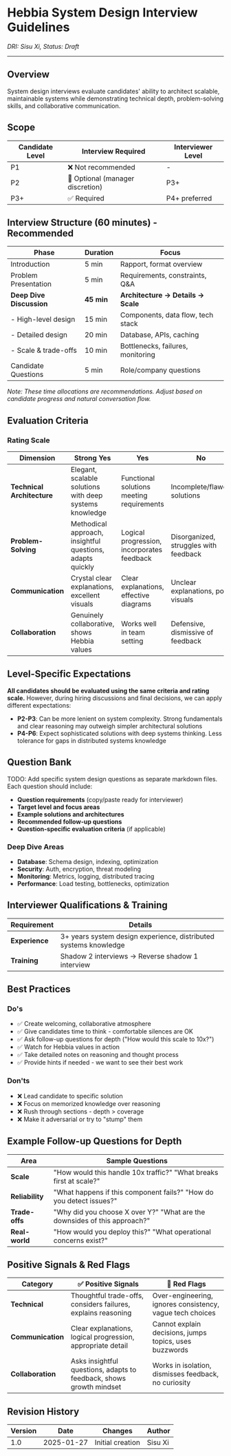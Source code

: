 # Hebbia System Design Interview Guidelines

*DRI: Sisu Xi, Status: Draft*

---

## Overview

System design interviews evaluate candidates' ability to architect scalable, maintainable systems while demonstrating technical depth, problem-solving skills, and collaborative communication.

## Scope

| Candidate Level | Interview Required | Interviewer Level |
|---|---|---|
| P1 | ❌ Not recommended | - |
| P2 | 🔄 Optional (manager discretion) | P3+ |
| P3+ | ✅ Required | P4+ preferred |

## Interview Structure (60 minutes) - Recommended

| Phase | Duration | Focus |
|---|---|---|
| Introduction | 5 min | Rapport, format overview |
| Problem Presentation | 5 min | Requirements, constraints, Q&A |
| **Deep Dive Discussion** | **45 min** | **Architecture → Details → Scale** |
| - High-level design | 15 min | Components, data flow, tech stack |
| - Detailed design | 20 min | Database, APIs, caching |
| - Scale & trade-offs | 10 min | Bottlenecks, failures, monitoring |
| Candidate Questions | 5 min | Role/company questions |

*Note: These time allocations are recommendations. Adjust based on candidate progress and natural conversation flow.*

## Evaluation Criteria

### Rating Scale

| Dimension | Strong Yes | Yes | No | Strong No |
|---|---|---|---|---|
| **Technical Architecture** | Elegant, scalable solutions with deep systems knowledge | Functional solutions meeting requirements | Incomplete/flawed solutions | Cannot design coherent solution |
| **Problem-Solving** | Methodical approach, insightful questions, adapts quickly | Logical progression, incorporates feedback | Disorganized, struggles with feedback | Random approach, cannot break down problems |
| **Communication** | Crystal clear explanations, excellent visuals | Clear explanations, effective diagrams | Unclear explanations, poor visuals | Cannot explain concepts clearly |
| **Collaboration** | Genuinely collaborative, shows Hebbia values | Works well in team setting | Defensive, dismissive of feedback | Hostile, completely closed to input |

## Level-Specific Expectations

**All candidates should be evaluated using the same criteria and rating scale.** However, during hiring discussions and final decisions, we can apply different expectations:

- **P2-P3**: Can be more lenient on system complexity. Strong fundamentals and clear reasoning may outweigh simpler architectural solutions
- **P4-P6**: Expect sophisticated solutions with deep systems thinking. Less tolerance for gaps in distributed systems knowledge

## Question Bank

TODO: Add specific system design questions as separate markdown files. Each question should include:

- **Question requirements** (copy/paste ready for interviewer)
- **Target level and focus areas**
- **Example solutions and architectures**
- **Recommended follow-up questions**
- **Question-specific evaluation criteria** (if applicable)

### Deep Dive Areas
- **Database**: Schema design, indexing, optimization
- **Security**: Auth, encryption, threat modeling
- **Monitoring**: Metrics, logging, distributed tracing
- **Performance**: Load testing, bottlenecks, optimization

## Interviewer Qualifications & Training

| Requirement | Details |
|---|---|
| **Experience** | 3+ years system design experience, distributed systems knowledge |
| **Training** | Shadow 2 interviews → Reverse shadow 1 interview |

## Best Practices

### Do's
- ✅ Create welcoming, collaborative atmosphere
- ✅ Give candidates time to think - comfortable silences are OK
- ✅ Ask follow-up questions for depth ("How would this scale to 10x?")
- ✅ Watch for Hebbia values in action
- ✅ Take detailed notes on reasoning and thought process
- ✅ Provide hints if needed - we want to see their best work

### Don'ts
- ❌ Lead candidate to specific solution
- ❌ Focus on memorized knowledge over reasoning
- ❌ Rush through sections - depth > coverage
- ❌ Make it adversarial or try to "stump" them

## Example Follow-up Questions for Depth

| Area | Sample Questions |
|---|---|
| **Scale** | "How would this handle 10x traffic?" "What breaks first at scale?" |
| **Reliability** | "What happens if this component fails?" "How do you detect issues?" |
| **Trade-offs** | "Why did you choose X over Y?" "What are the downsides of this approach?" |
| **Real-world** | "How would you deploy this?" "What operational concerns exist?" |

## Positive Signals & Red Flags

| Category | ✅ Positive Signals | 🚩 Red Flags |
|---|---|---|
| **Technical** | Thoughtful trade-offs, considers failures, explains reasoning | Over-engineering, ignores consistency, vague tech choices |
| **Communication** | Clear explanations, logical progression, appropriate detail | Cannot explain decisions, jumps topics, uses buzzwords |
| **Collaboration** | Asks insightful questions, adapts to feedback, shows growth mindset | Works in isolation, dismisses feedback, no curiosity |

## Revision History

| Version | Date | Changes | Author |
|---------|------|---------|---------|
| 1.0 | 2025-01-27 | Initial creation | Sisu Xi |
